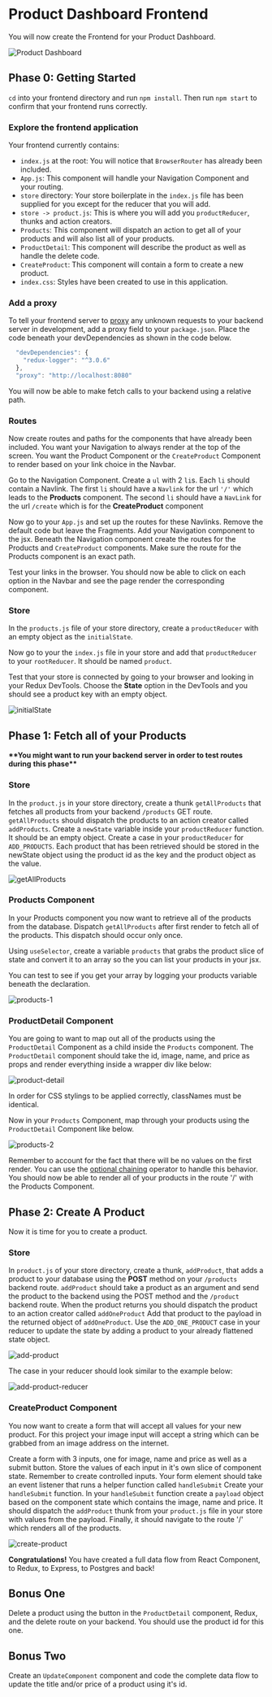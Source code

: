 # Product Dashboard Frontend

You will now create the Frontend for your Product Dashboard.

![Product Dashboard][dashboard-1]

## Phase 0: Getting Started

`cd` into your frontend directory and run `npm install`.
Then run `npm start` to confirm that your frontend runs correctly.

### Explore the frontend application

Your frontend currently contains:

- `index.js` at the root: You will notice that `BrowserRouter` has already been
  included.
- `App.js`: This component will handle your Navigation Component and your
  routing.
- `store` directory: Your store boilerplate in the `index.js` file has been
  supplied for you except for the reducer that you will add.
- `store -> product.js`: This is where you will add you `productReducer`, thunks
  and action creators.
- `Products`: This component will dispatch an action to get all of your products
  and will also list all of your products.
- `ProductDetail`: This component will describe the product as well as handle
  the delete code.
- `CreateProduct`: This component will contain a form to create a new product.
- `index.css`: Styles have been created to use in this application.

### Add a proxy

To tell your frontend server to
[proxy][proxy]
any unknown requests to your backend server in development, add a proxy field to
your `package.json`. Place the code beneath your devDependencies as shown in the
code below.

```js
  "devDependencies": {
    "redux-logger": "^3.0.6"
  },
  "proxy": "http://localhost:8080"
```

You will now be able to make fetch calls to your backend using a relative path.

### Routes

Now create routes and paths for the components that have already been included.
You want your Navigation to always render at the top of the screen. You want the
Product Component or the `CreateProduct` Component to render based on your link
choice in the Navbar.

Go to the Navigation Component. Create a `ul` with 2 `li`s. Each `li` should
contain a Navlink. The first `li` should have a `Navlink` for the url `'/'`
which leads to the **Products** component. The second `li` should have a
`NavLink` for the url `/create` which is for the **CreateProduct** component

Now go to your `App.js` and set up the routes for these Navlinks. Remove the
default code but leave the Fragments. Add your Navigation component to the jsx.
Beneath the Navigation component create the routes for the Products and
`CreateProduct` components. Make sure the route for the Products component is an
exact path.

Test your links in the browser. You should now be able to click on each option
in the Navbar and see the page render the corresponding component.

### Store

In the `products.js` file of your store directory, create a `productReducer`
with an empty object as the `initialState`.

Now go to your the `index.js` file in your store and add that `productReducer`
to your `rootReducer`. It should be named `product`.

Test that your store is connected by going to your browser and looking in your
Redux DevTools. Choose the **State** option in the DevTools and you should see a
product key with an empty object.

![initialState][devtools-1]

## Phase 1: Fetch all of your Products

**\*\*You might want to run your backend server in order to test routes during**
**this phase\*\***

### Store

In the `product.js` in your store directory, create a thunk `getAllProducts`
that fetches all products from your backend `/products` GET route.
`getAllProducts` should dispatch the products to an action creator called
`addProducts`. Create a `newState` variable inside your `productReducer`
function. It should be an empty object. Create a case in your `productReducer`
for `ADD_PRODUCTS`. Each product that has been retrieved should be stored in the
newState object using the product id as the key and the product object as the
value.

![getAllProducts][reducer-1]

### Products Component

In your Products component you now want to retrieve all of the products from the
database. Dispatch `getAllProducts` after first render to fetch all of the
products. This dispatch should occur only once.

Using `useSelector`, create a variable `products` that grabs the product slice
of state and convert it to an array so the you can list your products in your
jsx.

You can test to see if you get your array by logging your products variable
beneath the declaration.

![products-1][products-1]

### ProductDetail Component

You are going to want to map out all of the products using the `ProductDetail`
Component as a child inside the `Products` component. The `ProductDetail`
component should take the id, image, name, and price as props and render
everything inside a wrapper div like below:

![product-detail][product-detail-1]

In order for CSS stylings to be applied correctly, classNames must be identical.

Now in your `Products` Component, map through your products using the
`ProductDetail` Component like below.

![products-2][products-2]

Remember to account for the fact that there will be no values on the first
render. You can use the [optional
chaining][op-chain]
operator to handle this behavior. You should now be able to render all of your
products in the route '/' with the Products Component.

## Phase 2: Create A Product

Now it is time for you to create a product.

### Store

In `product.js` of your store directory, create a thunk, `addProduct`, that adds
a product to your database using the **POST** method on your `/products` backend
route. `addProduct` should take a product as an argument and send the product to
the backend using the POST method and the `/product` backend route. When the
product returns you should dispatch the product to an action creator called
`addOneProduct` Add that product to the payload in the returned object of
`addOneProduct`. Use the `ADD_ONE_PRODUCT` case in your reducer to update the
state by adding a product to your already flattened state object.

![add-product][add-product-1]

The case in your reducer should look similar to the example below:

![add-product-reducer][add-product-2]

### CreateProduct Component

You now want to create a form that will accept all values for your new product.
For this project your image input will accept a string which can be grabbed from
an image address on the internet.

Create a form with 3 inputs, one for image, name and price as well as a submit
button. Store the values of each input in it's own slice of component state.
Remember to create controlled inputs. Your form element should take an event
listener that runs a helper function called `handleSubmit` Create your
`handleSubmit` function. In your `handleSubmit` function create a `payload`
object based on the component state which contains the image, name and price. It
should dispatch the `addProduct` thunk from your `product.js` file in your store
with values from the payload. Finally, it should navigate to the route '/' which
renders all of the products.

![create-product][add-product-3]

**Congratulations!** You have created a full data flow from React Component, to
Redux, to Express, to Postgres and back!

## Bonus One

Delete a product using the button in the `ProductDetail` component, Redux, and
the delete route on your backend. You should use the product id for this one.

## Bonus Two

Create an `UpdateComponent` component and code the complete data flow to update
the title and/or price of a product using it's id.

[devtools-1]: https://jd-image-upload.s3.amazonaws.com/devtools-initialstate.png
[reducer-1]: https://jd-image-upload.s3.amazonaws.com/get-all-products-norm.png
[products-1]: https://jd-image-upload.s3.amazonaws.com/products-1.png
[products-2]: https://jd-image-upload.s3.amazonaws.com/products-2.png
[product-detail-1]: https://jd-image-upload.s3.amazonaws.com/product-detail-1.png
[add-product-1]: https://jd-image-upload.s3.amazonaws.com/add-product.png
[add-product-2]: https://jd-image-upload.s3.amazonaws.com/add-product-reducer.png
[add-product-3]: https://jd-image-upload.s3.amazonaws.com/create-product.png
[dashboard-1]: https://jd-image-upload.s3.amazonaws.com/product-dashboard.gif
[proxy]: https://create-react-app.dev/docs/proxying-api-requests-in-development/
[op-chain]: https://developer.mozilla.org/en-US/docs/Web/JavaScript/Reference/Operators/Optional_chaining
